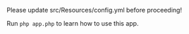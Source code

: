 Please update src/Resources/config.yml before proceeding!

Run `php app.php` to learn how to use this app.